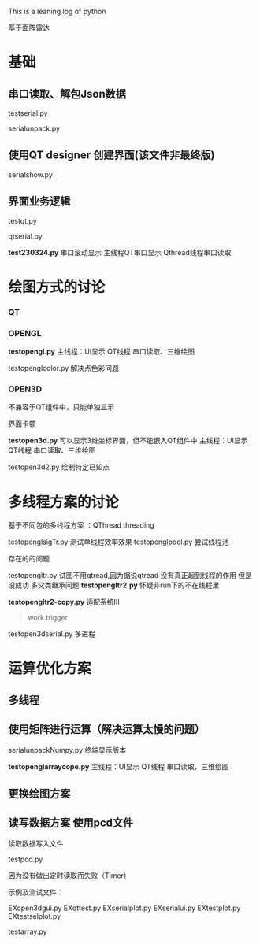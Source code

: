 This is a leaning log of python

基于面阵雷达

# 基础

## 串口读取、解包Json数据

testserial.py

serialunpack.py

## 使用QT designer 创建界面(该文件非最终版)

serialshow.py

##  界面业务逻辑

testqt.py

qtserial.py

**test230324.py** 串口滚动显示
主线程QT串口显示
Qthread线程串口读取

# 绘图方式的讨论

### QT

### OPENGL

**testopengl.py** 
主线程：UI显示
QT线程 串口读取、三维绘图 

testopenglcolor.py 解决点色彩问题

### OPEN3D

不兼容于QT组件中，只能单独显示

界面卡顿

**testopen3d.py** 可以显示3维坐标界面，但不能嵌入QT组件中
主线程：UI显示
QT线程 串口读取、三维绘图 

testopen3d2.py 绘制特定已知点



# 多线程方案的讨论

基于不同包的多线程方案 ：QThread   threading

testopenglsigTr.py 测试单线程效率效果
testopenglpool.py 尝试线程池

存在的的问题

testopengltr.py 试图不用qtread,因为据说qtread 没有真正起到线程的作用  但是没成功 多父类继承问题
**testopengltr2.py** 怀疑非run下的不在线程里

**testopengltr2-copy.py** 适配系统Ⅲ

> work.trigger

testopen3dserial.py 多进程

# 运算优化方案

## 多线程

## 使用矩阵进行运算（解决运算太慢的问题）

serialunpackNumpy.py 终端显示版本

**testopenglarraycope.py**
主线程：UI显示
QT线程 串口读取、三维绘图 

## 更换绘图方案

## 读写数据方案 使用pcd文件

读取数据写入文件

testpcd.py

因为没有做出定时读取而失败（Timer）



示例及测试文件：

EXopen3dgui.py
EXqttest.py
EXserialplot.py
EXserialui.py
EXtestplot.py
EXtestselplot.py

testarray.py

